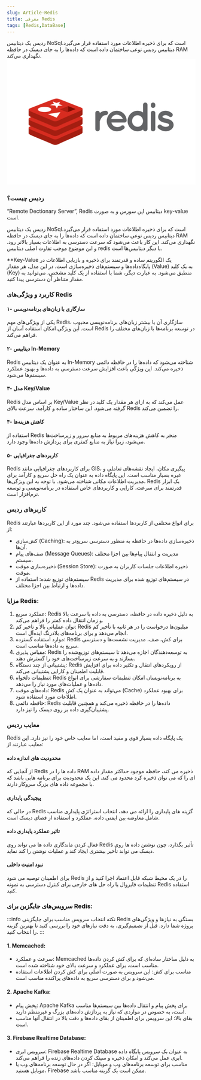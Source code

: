 ```yaml
---
slug: Article-Redis
title: معرفی Redis
tags: [Redis,DataBase]
---
```

 ردیس یک دیتابیس NoSqlاست که برای ذخیره اطلاعات مورد استفاده قرار می‌گیرد. دیتابیس ردیس نوعی ساختمان داده است که داده‌ها را به جای دیسک در حافظه RAM نگهداری می‌کند.
![New Release Banner](./Redis.png)
<!--truncate-->
### ردیس چیست؟
“Remote Dectionary Server”, Redis دیتابیس اپن سورس و به صورت key-value است.

 ردیس یک دیتابیس NoSqlاست که برای ذخیره اطلاعات مورد استفاده قرار می‌گیرد. دیتابیس ردیس نوعی ساختمان داده است که داده‌ها را به جای دیسک در حافظه RAM نگهداری می‌کند.
  این کار باعث می‌شود که سرعت دسترسی به اطلاعات بسیار بالاتر رود. و این موضوع موجب تفاوت اصلی دیتابیس redis با دیگر دیتابیس‌ها است.

**Key-Value یک الگوریتم ساده و قدرتمند برای ذخیره و بازیابی اطلاعات در پایگاه‌داده‌ها و سیستم‌های ذخیره‌سازی است. در این مدل، هر مقدار (Value) به یک کلید (Key) منطبق می‌شود. به عبارت دیگر، شما با استفاده از یک کلید مشخص، می‌توانید به مقدار متناظر آن دسترسی پیدا کنید.
### کاربرد و ویژگی‌های Redis

#### ۱- سازگاری با زبان‌های برنامه‌نویسی
یکی از ویژگی‌های مهم Redis، سازگاری آن با بیشتر زبان‌های برنامه‌نویسی محبوب است. این ویژگی امکان استفاده آسان از Redis در توسعه برنامه‌ها با زبان‌های مختلف را فراهم می‌کند.

#### ۲- دیتابیس In-Memory
Redis به عنوان یک دیتابیس In-Memory شناخته می‌شود که داده‌ها را در حافظه دائمی ذخیره می‌کند. این ویژگی باعث افزایش سرعت دسترسی به داده‌ها و بهبود عملکرد سیستم‌ها می‌شود.

#### ۳- مدل Key/Value
Redis بر اساس مدل Key/Value عمل می‌کند که به ازای هر مقدار یک کلید در نظر گرفته می‌شود. این ساختار ساده و کارآمد، سرعت بالای Redis را تضمین می‌کند.

#### ۴- کاهش هزینه‌ها
استفاده از Redis منجر به کاهش هزینه‌های مربوط به منابع سرور و زیرساخت‌ها می‌شود، زیرا نیاز به منابع کمتری برای پردازش داده‌ها وجود دارد.

#### ۵- کاربردهای جغرافیایی
Redis برای کاربردهای جغرافیایی مانند GIS، پیگیری مکان، ایجاد نقشه‌های تعاملی و غیره بسیار مناسب است. این پایگاه داده به عنوان یک راه حل سریع و کارآمد برای مدیریت اطلاعات مکانی شناخته می‌شود.
با توجه به این ویژگی‌ها، Redis یک ابزار قدرتمند برای سرعت، کارایی و کاربردهای خاص استفاده در برنامه‌نویسی و توسعه نرم‌افزار است.

### کاربر‌های ردیس
Redis برای انواع مختلفی از کاربردها استفاده می‌شود. چند مورد از این کاربردها عبارتند از:

- کش‌سازی (Caching): ذخیره‌سازی داده‌ها در حافظه به منظور دسترسی سریع‌تر به آن‌ها.
- صف‌های پیام (Message Queues): مدیریت و انتقال پیام‌ها بین اجزا مختلف سیستم.
- ذخیره‌سازی موقت (Session Store): ذخیره اطلاعات جلسات کاربران به صورت موقت.
- سیستم‌های توزیع شده: استفاده از Redis در سیستم‌های توزیع شده برای مدیریت داده‌ها و ارتباط بین اجزا مختلف.

### مزایا Redis:
1. عملکرد سریع: Redis به دلیل ذخیره داده در حافظه، دسترسی به داده با سرعت بالا و زمان انتقال داده کمتر را فراهم می‌کند.
2. توان عملیاتی بالا و تاخیر کم: Redis میلیون‌ها درخواست را در هر ثانیه با تأخیر کم انجام می‌دهد و برای برنامه‌های بلادرنگ ایده‌آل است.
3. موارد استفاده گسترده: Redis برای کش، صف، مدیریت نشست‌ها و دسترسی سریع به داده‌ها مناسب است.
4. مقیاس پذیری: Redis به توسعه‌دهندگان اجازه می‌دهد تا سیستم‌های توزیع‌شده را بسازند و به سرعت زیرساخت‌های خود را گسترش دهند.
5. پشتیبانی از چند دستگاه: Redis از رویکرد‌های انتقال و تکثیر داده برای افزایش قابلیت اطمینان و کارایی پشتیبانی می‌کند.
6. تنظیمات دلخواه: Redis به برنامه‌نویسان امکان تنظیمات سفارشی برای انواع داده‌ها و عملیات‌های مورد نیاز را می‌دهد.
7. داده‌های موقت: Redis می‌تواند به عنوان یک کش (Cache) برای بهبود عملکرد اطلاعات مورد استفاده شود.
8. حافظه دائمی: Redis داده‌ها را در حافظه ذخیره می‌کند و همچنین قابلیت پشتیبان‌گیری داده بر روی دیسک را نیز دارد.


### معایب ردیس 

Redis یک پایگاه داده بسیار قوی و مفید است، اما معایب خاص خود را نیز دارد. این معایب عبارتند از:
#### محدودیت های اندازه داده
از آنجایی که Redis داده ها را در RAM ذخیره می کند، حافظه موجود حداکثر مقدار داده ای را که می توان ذخیره کرد محدود می کند. این یک محدودیت برای برنامه هایی باشد که با مجموعه داده های بزرگ سروکار دارند.
#### پیچیدگی پایداری
در حالی که Redis گزینه های پایداری را ارائه می دهد، انتخاب استراتژی پایداری مناسب شامل معاوضه بین ایمنی داده، عملکرد و استفاده از فضای دیسک است.
#### تاثیر عملکرد پایداری داده
فعال کردن ماندگاری داده ها می تواند روی Redis تأثیر بگذارد، چون نوشتن داده ها روی دیسک می تواند تأخیر بیشتری ایجاد کند و عملیات نوشتن را کند نماید.
####  نبود امنیت داخلی
برای اطمینان توصیه می شود Redis را در یک محیط شبکه قابل اعتماد اجرا کنید و از تنظیمات فایروال یا راه حل های خارجی برای کنترل دسترسی به نمونه Redis استفاده کنید.

### سرویس‌های جایگزین برای Redis:

:::info نکته
انتخاب سرویس مناسب برای جایگزینی Redis بستگی به نیازها و ویژگی‌های پروژه شما دارد. قبل از تصمیم‌گیری، به دقت نیازهای خود را بررسی کنید تا بهترین گزینه را انتخاب کنید.
:::

#### 1. Memcached:
- سرعت و عملکرد: Memcached به دلیل ساختار ساده‌ای که برای کش کردن داده‌ها مناسب است، برای عملکرد و سرعت بالای خود شناخته شده است.
- مناسب برای کش: این سرویس به صورت اصلی برای کش کردن اطلاعات استفاده می‌شود و برای دسترسی سریع به داده‌های پراکنده مناسب است.

#### 2. Apache Kafka:
- پخش پیام: Apache Kafka برای پخش پیام و انتقال داده‌ها بین سیستم‌ها مناسب است، به خصوص در مواردی که نیاز به پردازش داده‌های بزرگ و غیرمنظم دارید.
- بقای بالا: این سرویس برای اطمینان از بقای داده‌ها و دقت بالا در انتقال آنها مناسب است.

#### 3. Firebase Realtime Database:
- سرویس ابری: Firebase Realtime Database به عنوان یک سرویس پایگاه داده ابری عمل می‌کند و امکان ذخیره و سینک کردن داده‌های زنده را فراهم می‌کند.
- مناسب برای توسعه برنامه‌های وب و موبایل: اگر در حال توسعه برنامه‌های وب یا موبایل هستید، Firebase ممکن است یک گزینه مناسب باشد.

